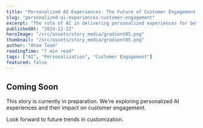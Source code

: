 ```yaml
---
title: "Personalized AI Experiences: The Future of Customer Engagement and Product Customization"
slug: "personalized-ai-experiences-customer-engagement"
excerpt: "The role of AI in delivering personalized experiences for better customer engagement and product customization."
publishedAt: "2024-12-22"
heroImage: "/src/assets/story_media/gradient05.png"
thumbnail: "/src/assets/story_media/gradient05.png"
author: "Atem Team"
readingTime: "7 min read"
tags: ["AI", "Personalization", "Customer Engagement"]
featured: false
---
```


## Coming Soon

This story is currently in preparation. We're exploring personalized AI experiences and their impact on customer engagement.

Look forward to future trends in customization.
